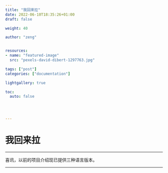 ```yaml
---
title: "我回来拉"
date: 2022-06-10T18:35:26+01:00
draft: false

weight: 40

author: "zeng"


resources:
- name: "featured-image"
  src: "pexels-david-dibert-1297763.jpg"

tags: ["post"]
categories: ["documentation"]

lightgallery: true

toc:
  auto: false




---
```


# 我回来拉

***
喜讯，以前的项目介绍现已提供三种语言版本。
***





